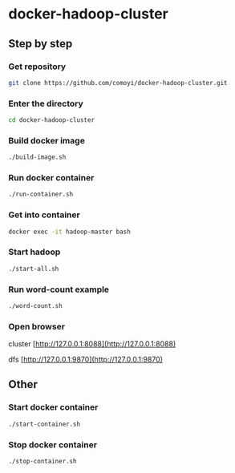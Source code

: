 # docker-hadoop-cluster

## Step by step

### Get repository

```bash
git clone https://github.com/comoyi/docker-hadoop-cluster.git
```

### Enter the directory

```bash
cd docker-hadoop-cluster
```

### Build docker image

```bash
./build-image.sh
```

### Run docker container

```bash
./run-container.sh
```

### Get into container

```bash
docker exec -it hadoop-master bash
```

### Start hadoop

```bash
./start-all.sh
```

### Run word-count example

```bash
./word-count.sh
```

### Open browser

cluster [http://127.0.0.1:8088](http://127.0.0.1:8088)

dfs [http://127.0.0.1:9870](http://127.0.0.1:9870)

## Other

### Start docker container

```bash
./start-container.sh
```

### Stop docker container

```bash
./stop-container.sh
```
